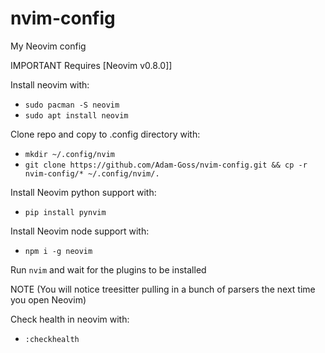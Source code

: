 # nvim-config
My Neovim config

IMPORTANT Requires [Neovim v0.8.0]]

Install neovim with:
- `sudo pacman -S neovim`
- `sudo apt install neovim`

Clone repo and copy to .config directory with:
- `mkdir ~/.config/nvim`
- `git clone https://github.com/Adam-Goss/nvim-config.git && cp -r nvim-config/* ~/.config/nvim/.`


Install Neovim python support with:
- `pip install pynvim`

Install Neovim node support with:
- `npm i -g neovim`

Run `nvim` and wait for the plugins to be installed

NOTE (You will notice treesitter pulling in a bunch of parsers the next time you open Neovim)

Check health in neovim with:
- `:checkhealth`
